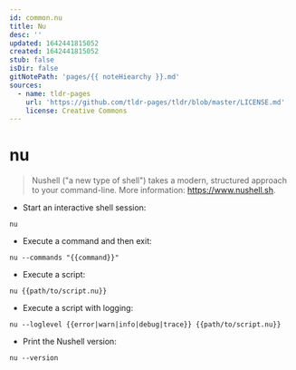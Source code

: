 ```yaml
---
id: common.nu
title: Nu
desc: ''
updated: 1642441815052
created: 1642441815052
stub: false
isDir: false
gitNotePath: 'pages/{{ noteHiearchy }}.md'
sources:
  - name: tldr-pages
    url: 'https://github.com/tldr-pages/tldr/blob/master/LICENSE.md'
    license: Creative Commons
---
```

# nu

> Nushell ("a new type of shell") takes a modern, structured approach to your command-line.
> More information: <https://www.nushell.sh>.

- Start an interactive shell session:

`nu`

- Execute a command and then exit:

`nu --commands "{{command}}"`

- Execute a script:

`nu {{path/to/script.nu}}`

- Execute a script with logging:

`nu --loglevel {{error|warn|info|debug|trace}} {{path/to/script.nu}}`

- Print the Nushell version:

`nu --version`

